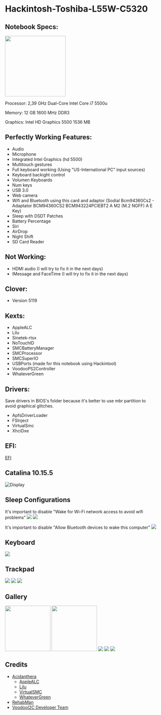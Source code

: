 # Hackintosh-Toshiba-L55W-C5320

## Notebook Specs:
<img src="images/image.png" width="200">

Processor: 2,39 GHz Dual-Core Intel Core i7 5500u

Memory: 12 GB 1600 MHz DDR3

Graphics: Intel HD Graphics 5500 1536 MB


## Perfectly Working Features:

- Audio
- Microphone
- Integrated Intel Graphics (hd 5500)
- Multitouch gestures
- Full keyboard working (Using "US-International PC" input sources)
- Keyboard backight control
- Volumen Keyboards
- Num keys
- USB 3.0
- Web camera
- Wifi and Bluetooth using this card and adaptor (Sodial Bcm94360Cs2 - Adaptator BCM94360CS2 BCM943224PCIEBT2 A M2 (M.2 NGFF) A E Key)
- Sleep with DSDT Patches
- Battery Percentage
- Siri
- AirDrop
- Night Shift
- SD Card Reader


## Not Working:

- HDMI audio (I will try to fix it in the next days)
- IMessage and FaceTime (I will try to fix it in the next days)
    
## Clover:
- Version 5119    
 
## Kexts:

- AppleALC
- Lilu
- Sinetek-rtsx
- NoTouchID
- SMCBatteryManager
- SMCProcessor
- SMCSuperIO
- USBPorts (made for this notebook using Hackintool)
- VoodooPS2Controller
- WhateverGreen

## Drivers:
Save drivers in BIOS's folder because it's better to use mbr partition to avoid graphical glitches.

- ApfsDriverLoader
- FSInject
- VirtualSmc
- XhciDxe

## EFI:
[EFI](EFI.zip)

## Catalina 10.15.5

![Display](images/Screen_Shot.png)

## Sleep Configurations

It's important to disable "Wake for Wi-Fi network access to avoid wifi problems"
<img src="images/energy1.png">
<img src="images/energy2.png">

It's important to disable "Allow Bluetooth devices to wake this computer"
<img src="images/energy3.png">

## Keyboard 
<img src="images/keyboard.png">

## Trackpad 
<img src="images/trackpad_1.png">
<img src="images/trackpad_2.png">
<img src="images/trackpad_3.png">

## Gallery
<img src="https://ae01.alicdn.com/kf/Udeb369199cb14cf492d7283287dda7d0q.jpg" width='150'>
<img src="https://ae01.alicdn.com/kf/U2684e4e6b2fe4fd1b88d39f3a8e919f8B.jpg" width='150'>

<img src="images/memory.png">
<img src="images/usb.png">
<img src="images/graphics.png">

## Credits

- [Acidanthera](https://github.com/acidanthera)
  - [AppleALC](https://github.com/acidanthera/AppleALC)
  - [Lilu](https://github.com/acidanthera/Lilu)
  - [VirtualSMC](https://github.com/acidanthera/VirtualSMC)
  - [WhateverGreen](https://github.com/acidanthera/WhateverGreen)
- [RehabMan](https://github.com/RehabMan)
- [VoodooI2C Developer Team](https://voodooi2c.github.io/#Credits%20and%20Acknowledgments/Credits%20and%20Acknowledgments)

